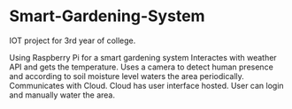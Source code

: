 # Smart-Gardening-System
IOT project for 3rd year of college. 


Using Raspberry Pi for a smart gardening system Interactes with weather API and gets the temperature. Uses a camera to detect human presence and according to soil moisture level waters the area periodically. Communicates with Cloud.
Cloud has user interface hosted. User can login and manually water the area.
